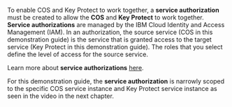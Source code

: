 To enable COS and Key Protect to work together, a **service authorization** must be created to allow the **COS** and **Key Protect** to work together. **Service authorizations** are managed by the IBM Cloud Identity and Access Management (IAM). In an authorization, the source service (COS in this demonstration guide) is the service that is granted access to the target service (Key Protect in this demonstration guide). The roles that you select define the level of access for the source service.

Learn more about **service authorizations** <a href="https://cloud.ibm.com/docs/account?topic=account-serviceauth&interface=ui" target="_blank">here</a>.

For this demonstration guide, the **service authorization** is narrowly scoped to the specific COS service instance and Key Protect service instance as seen in the video in the next chapter.
